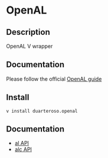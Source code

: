 # OpenAL

## Description
OpenAL V wrapper

## Documentation
Please follow the official [OpenAL guide](https://www.openal.org/documentation/OpenAL_Programmers_Guide.pdf)

## Install
`v install duarteroso.openal`

## Documentation 

* [al API](./_docs/al.md)
* [alc API](./_docs/alc.md)

